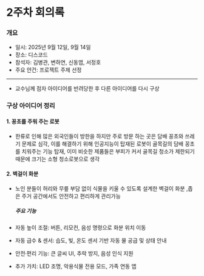 # 2주차 회의록

### 개요
- 일시: 2025년 9월 12일, 9월 14일
- 장소: 디스코드
- 참석자: 김병관, 변하연, 신동엽, 서정호  
- 주요 안건: 프로젝트 주제 선정  

---
- 교수님께 점자 아이디어를 반려당한 후 다른 아이디어를 다시 구상

### 구상 아이디어 정리

#### 1. 꽁초를 주워 주는 로봇
- 한류로 인해 많은 외국인들이 방한을 하지만 주로 방문 하는 곳은 담배 꽁초와 쓰레기 문제로 심각,
  이를 해결하기 위해 인공지능이 탑재된 로봇이 골목길의 담배 꽁초를 치워주는 기능 탑재,
  이미 비슷한 제품들은 부피가 커서 골목길 청소가 제한되기 때문에 크기는 소형 청소로봇으로 생각


#### 2. 벽걸이 화분
- 노인 분들이 허리와 무릎 부담 없이 식물을 키울 수 있도록 설계한 벽걸이 화분
  ,좁은 주거 공간에서도 안전하고 편리하게 관리가능

  ##### 주요 기능
- 자동 높이 조절: 버튼, 리모컨, 음성 명령으로 화분 위치 이동
- 자동 급수 & 센서: 습도, 빛, 온도 센서 기반 자동 물 공급 및 상태 안내
- 안전·편리 기능: 큰 글씨 UI, 추락 방지, 음성 인식 지원
- 추가 가치: LED 조명, 악용식물 전용 모드, 가족 연동 앱

